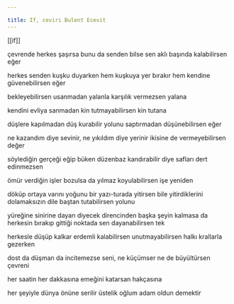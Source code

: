 ```yaml
---

title: If, ceviri Bulent Ecevit
---
```


[[if]] 

çevrende herkes şaşırsa bunu da senden bilse sen aklı başında kalabilirsen eğer

herkes senden kuşku duyarken hem kuşkuya yer bırakır hem kendine güvenebilirsen eğer

bekleyebilirsen usanmadan yalanla karşılık vermezsen yalana

kendini evliya sanmadan kin tutmayabilirsen kin tutana

düşlere kapılmadan düş kurabilir yolunu saptırmadan düşünebilirsen eğer

ne kazandım diye sevinir, ne yıkıldım diye yerinir ikisine de vermeyebilirsen değer

söylediğin gerçeği eğip büken düzenbaz kandırabilir diye safları dert edinmezsen

ömür verdiğin işler bozulsa da yılmaz koyulabilirsen işe yeniden

döküp ortaya varını yoğunu bir yazı-turada yitirsen bile yitirdiklerini dolamaksızın dile baştan tutabilirsen yolunu

yüreğine sinirine dayan diyecek direncinden başka şeyin kalmasa da herkesin bırakıp gittiği noktada sen dayanabilirsen tek

herkesle düşüp kalkar erdemli kalabilirsen unutmayabilirsen halkı krallarla gezerken

dost da düşman da incitemezse seni, ne küçümser ne de büyültürsen çevreni

her saatin her dakkasına emeğini katarsan hakçasına

her şeyiyle dünya önüne serilir üstelik oğlum adam oldun demektir
